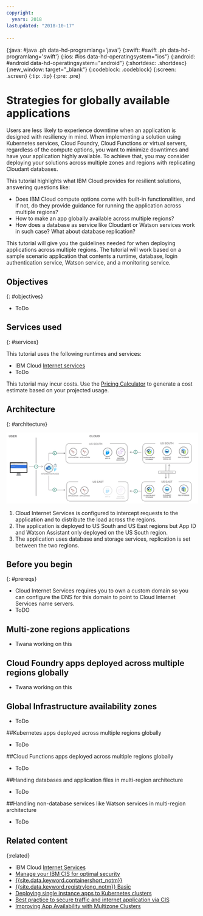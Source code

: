 ```yaml
---
copyright:
  years: 2018
lastupdated: "2018-10-17"

---
```


{:java: #java .ph data-hd-programlang='java'}
{:swift: #swift .ph data-hd-programlang='swift'}
{:ios: #ios data-hd-operatingsystem="ios"}
{:android: #android data-hd-operatingsystem="android"}
{:shortdesc: .shortdesc}
{:new_window: target="_blank"}
{:codeblock: .codeblock}
{:screen: .screen}
{:tip: .tip}
{:pre: .pre}

# Strategies for globally available applications

Users are less likely to experience downtime when an application is designed with resiliency in mind. When implementing a solution using Kubernetes services, Cloud Foundry, Cloud Functions or virtual servers, regardless of the compute options, you want to minimize downtimes and have your application highly available. To achieve that, you may consider deploying your solutions across multiple zones and regions with replicating Cloudant databases. 

This tutorial highlights what IBM Cloud provides for resilient solutions, answering questions like: 

- Does IBM Cloud compute options come with built-in functionalities, and if not, do they provide guidance for running the application across multiple regions? 
- How to make an app globally available across multiple regions? 
- How does a database as service like Cloudant or Watson services work in such case? What about database replication? 

This tutorial will give you the guidelines needed for when deploying applications across multiple regions. The tutorial will work based on a sample scenario application that contents a runtime, database, login authentication service, Watson service, and a monitoring service. 

## Objectives
{: #objectives}

* ToDo

## Services used
{: #services}

This tutorial uses the following runtimes and services:
* IBM Cloud [Internet services](https://console.bluemix.net/catalog/services/internet-services)
* ToDo

This tutorial may incur costs. Use the [Pricing Calculator](https://console.bluemix.net/pricing/) to generate a cost estimate based on your projected usage.

## Architecture
{: #architecture}

<p style="text-align: center;">

![Architecture](images/solution39/Architecture.png)

</p>


1. Cloud Internet Services is configured to intercept requests to the application and to distribute the load across the regions. 
2. The application is deployed to US South and US East regions but App ID and Watson Assistant only deployed on the US South region. 
3. The application uses database and storage services, replication is set between the two regions.

## Before you begin
{: #prereqs}

* Cloud Internet Services requires you to own a custom domain so you can configure the DNS for this domain to point to Cloud Internet Services name servers.
* ToDO

## Multi-zone regions applications

- Twana working on this

## Cloud Foundry apps deployed across multiple regions globally

- Twana working on this

## Global Infrastructure availability zones

- ToDo

##Kubernetes apps deployed across multiple regions globally

- ToDo

##Cloud Functions apps deployed across multiple regions globally

- ToDo

##Handing databases and application files in multi-region architecture

- ToDo

##Handling non-database services like Watson services in multi-region architecture

- ToDo

## Related content

{:related}

- IBM Cloud [Internet Services](https://console.bluemix.net/docs/infrastructure/cis/getting-started.html#getting-started-with-ibm-cloud-internet-services-cis-)
- [Manage your IBM CIS for optimal security](https://console.bluemix.net/docs/infrastructure/cis/managing-for-security.html#best-practice-2-configure-your-security-level-selectively)
- [{{site.data.keyword.containershort_notm}}](https://console.bluemix.net/docs/containers/cs_planning.html#cs_planning)
- [{{site.data.keyword.registrylong_notm}} Basic](https://console.bluemix.net/docs/services/Registry/registry_overview.html#registry_planning)
- [Deploying single instance apps to Kubernetes clusters](https://console.bluemix.net/docs/containers/cs_tutorials_apps.html#cs_apps_tutorial_lesson1)
- [Best practice to secure traffic and internet application via CIS](https://console.bluemix.net/docs/infrastructure/cis/managing-for-security.html#manage-your-ibm-cis-for-optimal-security)
- [Improving App Availability with Multizone Clusters](https://www.ibm.com/blogs/bluemix/2018/06/improving-app-availability-multizone-clusters/)